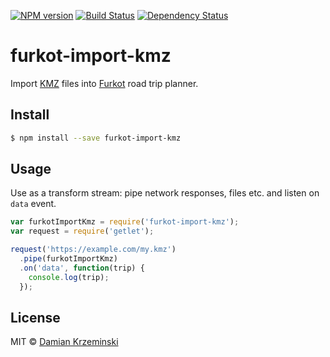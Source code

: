 [![NPM version][npm-image]][npm-url]
[![Build Status][travis-image]][travis-url]
[![Dependency Status][gemnasium-image]][gemnasium-url]

# furkot-import-kmz

Import [KMZ] files into [Furkot] road trip planner.

## Install

```sh
$ npm install --save furkot-import-kmz
```

## Usage

Use as a transform stream: pipe network responses, files etc. and listen on `data` event.

```js
var furkotImportKmz = require('furkot-import-kmz');
var request = require('getlet');

request('https://example.com/my.kmz')
  .pipe(furkotImportKmz)
  .on('data', function(trip) {
    console.log(trip);
  });
```

## License

MIT © [Damian Krzeminski](https://code42day.com)

[Furkot]: https://furkot.com
[KMZ]: https://developers.google.com/kml

[npm-image]: https://img.shields.io/npm/v/furkot-import-kmz.svg
[npm-url]: https://npmjs.org/package/furkot-import-kmz

[travis-url]: https://travis-ci.org/furkot/import-kmz
[travis-image]: https://img.shields.io/travis/furkot/import-kmz.svg

[gemnasium-image]: https://img.shields.io/gemnasium/furkot/import-kmz.svg
[gemnasium-url]: https://gemnasium.com/furkot/import-kmz
